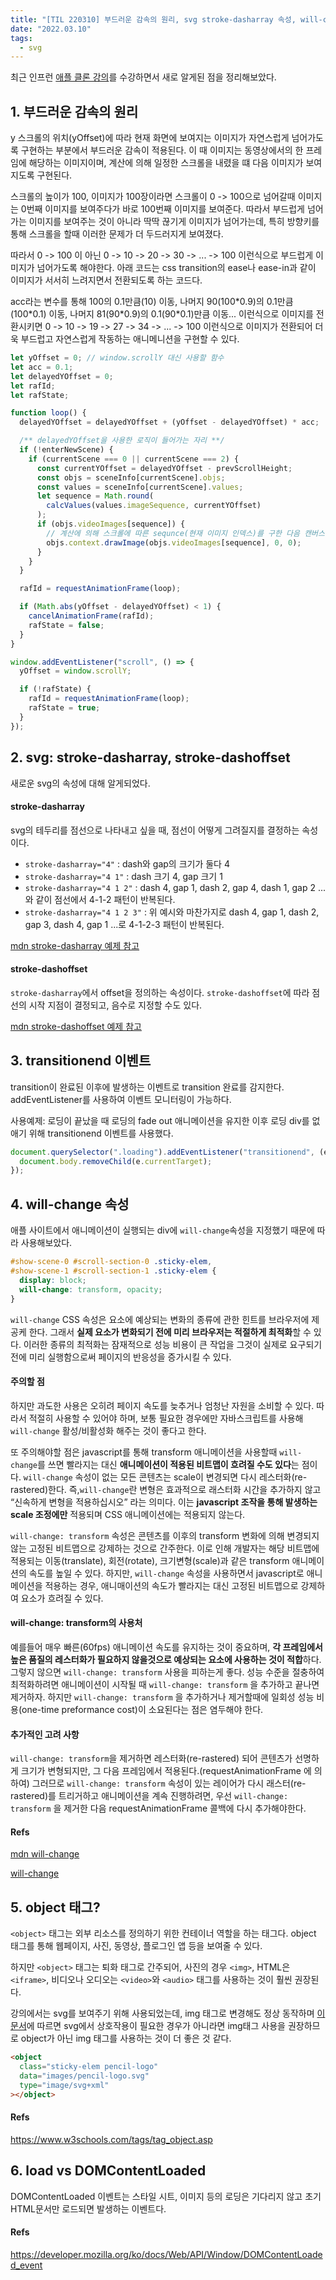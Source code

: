 ```yaml
---
title: "[TIL 220310] 부드러운 감속의 원리, svg stroke-dasharray 속성, will-change 등?"
date: "2022.03.10"
tags:
  - svg
---
```


최근 인프런 [애플 클론 강의](https://www.inflearn.com/course/%EC%95%A0%ED%94%8C-%EC%9B%B9%EC%82%AC%EC%9D%B4%ED%8A%B8-%EC%9D%B8%ED%84%B0%EB%9E%99%EC%85%98-%ED%81%B4%EB%A1%A0)를 수강하면서 새로 알게된 점을 정리해보았다.

## 1. 부드러운 감속의 원리

y 스크롤의 위치(yOffset)에 따라 현재 화면에 보여지는 이미지가 자연스럽게 넘어가도록 구현하는 부분에서 부드러운 감속이 적용된다. 이 때 이미지는 동영상에서의 한 프레임에 해당하는 이미지이며, 계산에 의해 일정한 스크롤을 내렸을 떄 다음 이미지가 보여지도록 구현된다.

스크롤의 높이가 100, 이미지가 100장이라면 스크롤이 0 -> 100으로 넘어갈때 이미지는 0번째 이미지를 보여주다가 바로 100번째 이미지를 보여준다. 따라서 부드럽게 넘어가는 이미지를 보여주는 것이 아니라 딱딱 끊기게 이미지가 넘어가는데, 특히 방향키를 통해 스크롤을 할때 이러한 문제가 더 두드러지게 보여졌다.

따라서 0 -> 100 이 아닌 0 -> 10 -> 20 -> 30 -> ... -> 100 이런식으로 부드럽게 이미지가 넘어가도록 해야한다. 아래 코드는 css transition의 ease나 ease-in과 같이 이미지가 서서히 느려지면서 전환되도록 하는 코드다.

acc라는 변수를 통해 100의 0.1만큼(10) 이동, 나머지 90(100\*0.9)의 0.1만큼(100\*0.1) 이동, 나머지 81(90\*0.9)의 0.1(90\*0.1)만큼 이동... 이런식으로 이미지를 전환시키면 0 -> 10 -> 19 -> 27 -> 34 -> ... -> 100 이런식으로 이미지가 전환되어 더욱 부드럽고 자연스럽게 작동하는 애니메니션을 구현할 수 있다.

```js
let yOffset = 0; // window.scrollY 대신 사용할 함수
let acc = 0.1;
let delayedYOffset = 0;
let rafId;
let rafState;

function loop() {
  delayedYOffset = delayedYOffset + (yOffset - delayedYOffset) * acc;

  /** delayedYOffset을 사용한 로직이 들어가는 자리 **/
  if (!enterNewScene) {
    if (currentScene === 0 || currentScene === 2) {
      const currentYOffset = delayedYOffset - prevScrollHeight;
      const objs = sceneInfo[currentScene].objs;
      const values = sceneInfo[currentScene].values;
      let sequence = Math.round(
        calcValues(values.imageSequence, currentYOffset)
      );
      if (objs.videoImages[sequence]) {
        // 계산에 의해 스크롤에 따른 sequnce(현재 이미지 인덱스)를 구한 다음 캔버스에 그려준다.
        objs.context.drawImage(objs.videoImages[sequence], 0, 0);
      }
    }
  }

  rafId = requestAnimationFrame(loop);

  if (Math.abs(yOffset - delayedYOffset) < 1) {
    cancelAnimationFrame(rafId);
    rafState = false;
  }
}

window.addEventListener("scroll", () => {
  yOffset = window.scrollY;

  if (!rafState) {
    rafId = requestAnimationFrame(loop);
    rafState = true;
  }
});
```

## 2. svg: stroke-dasharray, stroke-dashoffset

새로운 svg의 속성에 대해 알게되었다.

#### stroke-dasharray

svg의 테두리를 점선으로 나타내고 싶을 때, 점선이 어떻게 그려질지를 결정하는 속성이다.

- `stroke-dasharray="4"` : dash와 gap의 크기가 둘다 4
- `stroke-dasharray="4 1"` : dash 크기 4, gap 크기 1
- `stroke-dasharray="4 1 2"` : dash 4, gap 1, dash 2, gap 4, dash 1, gap 2 ... 와 같이 점선에서 4-1-2 패턴이 반복된다.
- `stroke-dasharray="4 1 2 3"` : 위 예시와 마찬가지로 dash 4, gap 1, dash 2, gap 3, dash 4, gap 1 ...로 4-1-2-3 패턴이 반복된다.

[mdn stroke-dasharray 예제 참고](https://developer.mozilla.org/en-US/docs/Web/SVG/Attribute/stroke-dasharray)

#### stroke-dashoffset

`stroke-dasharray`에서 offset을 정의하는 속성이다. `stroke-dashoffset`에 따라 점선의 시작 지점이 결정되고, 음수로 지정할 수도 있다.

[mdn stroke-dashoffset 예제 참고](https://developer.mozilla.org/en-US/docs/Web/SVG/Attribute/stroke-dashoffset)

## 3. transitionend 이벤트

transition이 완료된 이후에 발생하는 이벤트로 transition 완료를 감지한다.
addEventListener를 사용하여 이벤트 모니터링이 가능하다.

사용예제: 로딩이 끝났을 때 로딩의 fade out 애니메이션을 유지한 이후 로딩 div를 없애기 위해 transitionend 이벤트를 사용했다.

```js
document.querySelector(".loading").addEventListener("transitionend", (e) => {
  document.body.removeChild(e.currentTarget);
});
```

## 4. will-change 속성

애플 사이트에서 애니메이션이 실행되는 div에 `will-change`속성을 지정했기 때문에 따라 사용해보았다.

```css
#show-scene-0 #scroll-section-0 .sticky-elem,
#show-scene-1 #scroll-section-1 .sticky-elem {
  display: block;
  will-change: transform, opacity;
}
```

`will-change` CSS 속성은 요소에 예상되는 변화의 종류에 관한 힌트를 브라우저에 제공케 한다. 그래서 **실제 요소가 변화되기 전에 미리 브라우저는 적절하게 최적화**할 수 있다. 이러한 종류의 최적화는 잠재적으로 성능 비용이 큰 작업을 그것이 실제로 요구되기 전에 미리 실행함으로써 페이지의 반응성을 증가시킬 수 있다.

#### 주의할 점

하지만 과도한 사용은 오히려 페이지 속도를 늦추거나 엄청난 자원을 소비할 수 있다. 따라서 적절히 사용할 수 있어야 하며, 보통 필요한 경우에만 자바스크립트를 사용해 `will-change` 활성/비활성화 해주는 것이 좋다고 한다.

또 주의해야할 점은 javascript를 통해 transform 애니메이션을 사용할때 `will-change`를 쓰면 빨라지는 대신 **애니메이션이 적용된 비트맵이 흐려질 수도 있다**는 점이다.
`will-change` 속성이 없는 모든 콘텐츠는 scale이 변경되면 다시 레스터화(re-rastered)한다. 즉,`will-change`란 변형은 효과적으로 래스터화 시간을 추가하지 않고 “신속하게 변형을 적용하십시오” 라는 의미다. 이는 **javascript 조작을 통해 발생하는 scale 조정에만** 적용되며 CSS 애니메이션에는 적용되지 않는다.

`will-change: transform` 속성은 콘텐츠를 이후의 transform 변화에 의해 변경되지 않는 고정된 비트맵으로 강제하는 것으로 간주한다. 이로 인해 개발자는 해당 비트맵에 적용되는 이동(translate), 회전(rotate), 크기변형(scale)과 같은 transform 애니메이션의 속도를 높일 수 있다. 하지만, `will-change` 속성을 사용하면서 javascript로 애니메이션을 적용하는 경우, 애니매이션의 속도가 빨라지는 대신 고정된 비트맵으로 강제하여 요소가 흐려질 수 있다.

#### will-change: transform의 사용처

예를들어 매우 빠른(60fps) 애니메이션 속도를 유지하는 것이 중요하며, **각 프레임에서 높은 품질의 레스터화가 필요하지 않을것으로 예상되는 요소에 사용하는 것이 적합**하다. 그렇지 않으면 `will-change: transform` 사용을 피하는게 좋다. 성능 수준을 절충하여 최적화하려면 애니메이션이 시작될 때 `will-change: transform` 을 추가하고 끝나면 제거하자. 하지만 `will-change: transform` 을 추가하거나 제거할때에 일회성 성능 비용(one-time preformance cost)이 소요된다는 점은 염두해야 한다.

#### 추가적인 고려 사항

`will-change: transform`을 제거하면 레스터화(re-rastered) 되어 콘텐츠가 선명하게 크기가 변형되지만, 그 다음 프레임에서 적용된다.(requestAnimationFrame 에 의하여) 그러므로 `will-change: transform` 속성이 있는 레이어가 다시 래스터(re-rastered)를 트리거하고 애니메이션을 계속 진행하려면, 우선 `will-change: transform` 을 제거한 다음 requestAnimationFrame 콜백에 다시 추가해야한다.

#### Refs

[mdn will-change](https://developer.mozilla.org/ko/docs/Web/CSS/will-change)

[will-change](https://thisblogfor.me/web/will_change/)

## 5. object 태그?

`<object>` 태그는 외부 리소스를 정의하기 위한 컨테이너 역할을 하는 태그다. object 태그를 통해 웹페이지, 사진, 동영상, 플로그인 앱 등을 보여줄 수 있다.

하지만 `<object>` 태그는 퇴화 태그로 간주되어, 사진의 경우 `<img>`, HTML은 `<iframe>`, 비디오나 오디오는 `<video>`와 `<audio>` 태그를 사용하는 것이 훨씬 권장된다.

강의에서는 svg를 보여주기 위해 사용되었는데, img 태그로 변경해도 정상 동작하며 [이 문서](https://vecta.io/blog/best-way-to-embed-svg)에 따르면 svg에서 상호작용이 필요한 경우가 아니라면 img태그 사용을 권장하므로 object가 아닌 img 태그를 사용하는 것이 더 좋은 것 같다.

```html
<object
  class="sticky-elem pencil-logo"
  data="images/pencil-logo.svg"
  type="image/svg+xml"
></object>
```

#### Refs

https://www.w3schools.com/tags/tag_object.asp

## 6. load vs DOMContentLoaded

DOMContentLoaded 이벤트는 스타일 시트, 이미지 등의 로딩은 기다리지 않고 초기 HTML문서만 로드되면 발생하는 이벤트다.

#### Refs

https://developer.mozilla.org/ko/docs/Web/API/Window/DOMContentLoaded_event
